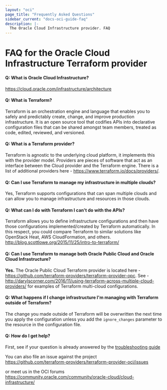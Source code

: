 ```yaml
---
layout: "oci"
page_title: "Frequently Asked Questions"
sidebar_current: "docs-oci-guide-faq"
description: |-
  The Oracle Cloud Infrastructure provider. FAQ
---
```

# FAQ for the Oracle Cloud Infrastructure Terraform provider

#### Q: What is Oracle Cloud Infrastructure?
https://cloud.oracle.com/infrastructure/architecture

#### Q: What is Terraform?
Terraform is an orchestration engine and language that enables you to safely and predictably create, change, and improve production infrastructure. It is an open source tool that codifies APIs into declarative configuration files that can be shared amongst team members, treated as code, edited, reviewed, and versioned.

#### Q: What is a Terraform provider?
Terraform is agnostic to the underlying cloud platform, it implements this with the provider model. Providers are pieces of software that act as an interface between the Cloud provider and the Terraform engine. There is a list of additional providers here - https://www.terraform.io/docs/providers/.

#### Q: Can I use Terraform to manage my infrastructure in multiple clouds?
Yes, Terraform supports configurations that can span multiple clouds and can allow you to manage infrastructure and resources in those clouds.

#### Q: What can I do with Terraform I can't do with the APIs?
Terraform allows you to define infrastructure configurations and then have those configurations implemented/created by Terraform automatically. In this respect, you could compare Terraform to similar solutions like OpenStack Heat, AWS CloudFormation, and others. http://blog.scottlowe.org/2015/11/25/intro-to-terraform/

#### Q: Can I use Terraform to manage both Oracle Public Cloud and Oracle Cloud Infrastructure?
**Yes.** The Oracle Public Cloud Terraform provider is located here - https://github.com/terraform-providers/terraform-provider-opc.
See - http://darylscorner.com/2016/11/using-terraform-across-multiple-cloud-providers/ for examples of Terraform multi-cloud configurations.

#### Q: What happens if I change infrastructure I'm managing with Terraform outside of Terraform?
The change you made outside of Terraform will be overwritten the next time you apply the configuration unless you add the `ignore_changes` parameter to the resource in the configuration file.

#### Q: How do I get help?
First, see if your question is already answered by the [troubleshooting guide](https://www.terraform.io/docs/providers/oci/guides/troubleshooting.html)

You can also file an issue against the project  
https://github.com/terraform-providers/terraform-provider-oci/issues

or meet us in the OCI forums
https://community.oracle.com/community/oracle-cloud/cloud-infrastructure/
